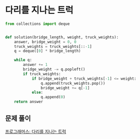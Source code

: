 # 다리를 지나는 트럭

```python
from collections import deque


def solution(bridge_length, weight, truck_weights):
    answer, bridge_weight = 0, 0
    truck_weights = truck_weights[::-1]
    q = deque([0] * bridge_length)

    while q:
        answer += 1
        bridge_weight -= q.popleft()
        if truck_weights:
            if bridge_weight + truck_weights[-1] <= weight:
                q.append(truck_weights.pop())
                bridge_weight += q[-1]
            else:
                q.append(0)
    return answer
```



## 문제 풀이

[프로그래머스: 다리를 지나는 트럭](https://dirmathfl.tistory.com/209)

